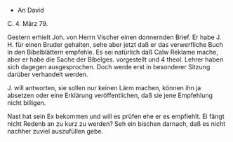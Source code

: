 + An David

 C. 4. März 79.

Gestern erhielt Joh. von Herrn Vischer einen donnernden Brief. Er habe J. H. für einen Bruder gehalten, sehe aber jetzt daß er das verwerfliche Buch in den Bibelblättern empfehle. Es sei natürlich daß Calw Reklame mache, aber er habe die Sache der Bibelges. vorgestellt und 4 theol. Lehrer haben sich dagegen ausgesprochen. Doch werde erst in besonderer Sitzung darüber verhandelt werden.

J. will antworten, sie sollen nur keinen Lärm machen, können ihn ja absetzen oder eine Erklärung veröffentlichen, daß sie jene Empfehlung nicht billigen.

Nast hat sein Ex bekommen und will es prüfen ehe er es empfiehlt. 
Ei fängt nicht Redenb an zu kurz zu werden? Seh ein bischen darnach, daß es nicht nachher zuviel auszufüllen gebe.
